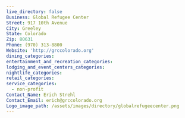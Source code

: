 ```yaml
---
live_directory: false
Business: Global Refugee Center
Street: 917 10th Avenue
City: Greeley
State: Colorado
Zip: 80631
Phone: (970) 313-8800
Website: 'http://grccolorado.org'
dining_categories:
entertainment_and_recreation_categories:
lodging_and_event_centers_categories:
nightlife_categories:
retail_categories:
service_categories:
  - non-profit
Contact_Name: Erich Strehl
Contact_Email: erich@grccolorado.org
Logo_image_path: /assets/images/directory/globalrefugeecenter.png
---
```



